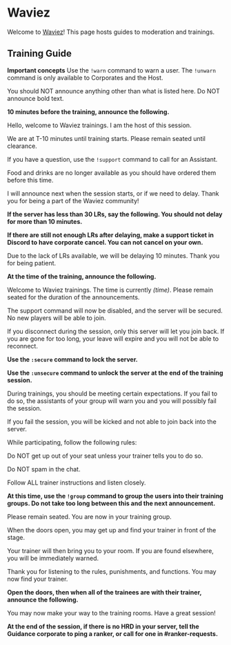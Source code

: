 # Waviez
Welcome to [Waviez](https://waviez.rabitailleow.repl.co)! This page hosts guides to moderation and trainings.

## Training Guide

**Important concepts**
Use the `!warn` command to warn a user.
The `!unwarn` command is only available to Corporates and the Host.

You should NOT announce anything other than what is listed here. Do NOT announce bold text.

**10 minutes before the training, announce the following.**

Hello, welcome to Waviez trainings. I am the host of this session.

We are at T-10 minutes until training starts. Please remain seated until clearance.

If you have a question, use the `!support` command to call for an Assistant.

Food and drinks are no longer available as you should have ordered them before this time.

I will announce next when the session starts, or if we need to delay. Thank you for being a part of the Waviez community!

**If the server has less than 30 LRs, say the following. You should not delay for more than 10 minutes.**

**If there are still not enough LRs after delaying, make a support ticket in Discord to have corporate cancel. You can not cancel on your own.**

Due to the lack of LRs available, we will be delaying 10 minutes. Thank you for being patient.

**At the time of the training, announce the following.**

Welcome to Waviez trainings. The time is currently *(time)*. Please remain seated for the duration of the announcements.

The support command will now be disabled, and the server will be secured. No new players will be able to join.

If you disconnect during the session, only this server will let you join back. If you are gone for too long, your leave will expire and you will not be able to reconnect.

**Use the `:secure` command to lock the server.**

**Use the `:unsecure` command to unlock the server at the end of the training session.**

During trainings, you should be meeting certain expectations. If you fail to do so, the assistants of your group will warn you and you will possibly fail the session.

If you fail the session, you will be kicked and not able to join back into the server.

While participating, follow the following rules:

Do NOT get up out of your seat unless your trainer tells you to do so.

Do NOT spam in the chat.

Follow ALL trainer instructions and listen closely.

**At this time, use the `!group` command to group the users into their training groups. Do not take too long between this and the next announcement.**

Please remain seated. You are now in your training group.

When the doors open, you may get up and find your trainer in front of the stage.

Your trainer will then bring you to your room. If you are found elsewhere, you will be immediately warned.

Thank you for listening to the rules, punishments, and functions. You may now find your trainer.

**Open the doors, then when all of the trainees are with their trainer, announce the following.**

You may now make your way to the training rooms. Have a great session!

**At the end of the session, if there is no HRD in your server, tell the Guidance corporate to ping a ranker, or call for one in #ranker-requests.**

